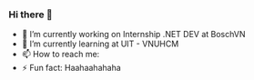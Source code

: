 ### Hi there 👋
- 🔭 I’m currently working on Internship .NET DEV at BoschVN
- 🌱 I’m currently learning at UIT - VNUHCM
- 📫 How to reach me: 
- ⚡ Fun fact: Haahaahahaha

<!--
**yang020501/yang020501** is a ✨ _special_ ✨ repository because its `README.md` (this file) appears on your GitHub profile.

Here are some ideas to get you started:

- 🔭 I’m currently working on ...
- 🌱 I’m currently learning ...
- 👯 I’m looking to collaborate on ...
- 🤔 I’m looking for help with ...
- 💬 Ask me about ...
- 📫 How to reach me: ...
- 😄 Pronouns: ...
- ⚡ Fun fact: ...
-->
